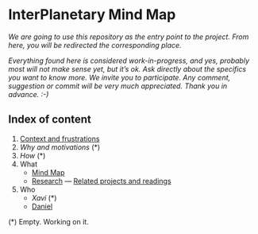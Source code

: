 # InterPlanetary Mind Map

*We are going to use this repository as the entry point to the project. From here, you will be redirected the corresponding place.*

*Everything found here is considered work-in-progress, and yes, probably most will not make sense yet, but it’s ok. Ask directly about the specifics you want to know more. We invite you to participate. Any comment, suggestion or commit will be very much appreciated. Thank you in advance. :-)*

## Index of content

1. [Context and frustrations](https://github.com/interplanetarymindmap/index/blob/master/1-context.md) 
1. *Why and motivations* (*)
1. *How* (*)
1. What
    - [Mind Map](https://github.com/interplanetarymindmap/mind-map) 
    - [Research](https://github.com/interplanetarymindmap/research) — [Related projects and readings](https://github.com/interplanetarymindmap/research/issues/1)
1. Who
    - *Xavi* (*)
    - [Daniel](https://github.com/interplanetarymindmap/index/blob/master/daniel.md)

(*) Empty. Working on it.